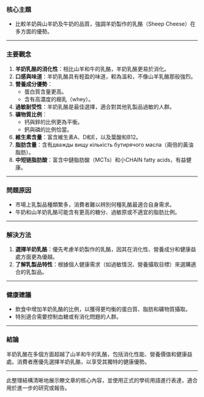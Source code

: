 ### 核心主題  
- 比較羊奶與山羊奶及牛奶的品質，強調羊奶製作的乳酪（Sheep Cheese）在多方面的優勢。

---

### 主要觀念  
1. **羊奶乳酪的消化性**：相比山羊和牛的乳酪，羊奶乳酪更易於消化。  
2. **口感與味道**：羊奶乳酪具有輕盈的味道，較為溫和，不像山羊乳酪那般強烈。  
3. **營養成分優勢**：  
   - 蛋白質含量更高。  
   - 含有高濃度的癎乳（whey）。  
4. **過敏耐受性**：羊奶乳酪是最佳選擇，適合對其他乳製品過敏的人群。  
5. **礦物質比例**：  
   - 钙與鋅的比例更為平衡。  
   - 鈣與磷的比例恰當。  
6. **維生素含量**：富含維生素A、D和E，以及葉酸和B12。  
7. **脂肪含量**：含有дважды вищу кількість бутирячого масла（兩倍的黃油脂肪）。  
8. **中短链脂肪酸**：富含中鏈脂肪酸（MCTs）和小CHAIN fatty acids，有益健康。

---

### 問題原因  
- 市場上乳製品種類繁多，消費者難以辨別何種乳酪最適合自身需求。  
- 牛奶和山羊奶乳酪可能含有更高的糖分、過敏原或不適宜的脂肪比例。  

---

### 解決方法  
1. **選擇羊奶乳酪**：優先考慮羊奶製作的乳酪，因其在消化性、營養成分和健康益處方面更為優越。  
2. **了解乳製品特性**：根據個人健康需求（如過敏情況、營養攝取目標）來選購適合的乳製品。  

---

### 健康建議  
- 飲食中增加羊奶乳酪的比例，以獲得更均衡的蛋白質、脂肪和礦物質攝取。  
- 特別適合需要控制血糖或有消化問題的人群。  

---

### 結論  
羊奶乳酪在多個方面超越了山羊和牛的乳酪，包括消化性能、營養價值和健康益處。消費者應優先選擇羊奶乳酪，以享受其獨特的健康優勢。

--- 

此整理結構清晰地展示瞭文章的核心內容，並使用正式的學術用語進行表達，適合用於進一步的研究或報告。